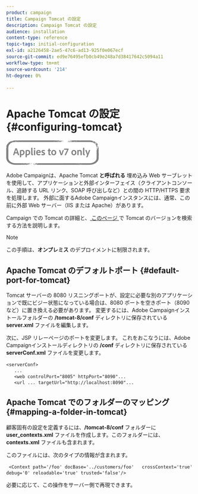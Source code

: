 ```yaml
---
product: campaign
title: Campaign Tomcat の設定
description: Campaign Tomcat の設定
audience: installation
content-type: reference
topic-tags: initial-configuration
exl-id: a2126458-2ae5-47c6-ad13-925f0e067ecf
source-git-commit: ed9e76495efb0cb49e248a7d38417642c5094a11
workflow-type: tm+mt
source-wordcount: '214'
ht-degree: 0%

---
```


# Apache Tomcat の設定 {#configuring-tomcat}

![](../../assets/v7-only.svg)

Adobe Campaignは、Apache Tomcat **と呼ばれる** 埋め込み Web サーブレットを使用して、アプリケーションと外部インターフェイス（クライアントコンソール、追跡する URL リンク、SOAP 呼び出しなど）との間の HTTP/HTTPS 要求を処理します。 外部に面するAdobe Campaignインスタンスには、通常、この前に外部 Web サーバー（IIS または Apache）があります。

Campaign での Tomcat の詳細と、[ このページ ](../../production/using/locate-tomcat-version.md) で Tomcat のバージョンを検索する方法を説明します。

>[!NOTE]
>
>この手順は、**オンプレミス** のデプロイメントに制限されます。

## Apache Tomcat のデフォルトポート {#default-port-for-tomcat}

Tomcat サーバーの 8080 リスニングポートが、設定に必要な別のアプリケーションで既にビジー状態になっている場合は、8080 ポートを空きポート（8090 など）に置き換える必要があります。 変更するには、Adobe Campaignインストールフォルダーの **/tomcat-8/conf** ディレクトリに保存されている **server.xml** ファイルを編集します。

次に、JSP リレーページのポートを変更します。 これをおこなうには、Adobe Campaignインストールディレクトリの **/conf** ディレクトリに保存されている **serverConf.xml** ファイルを変更します。

```
<serverConf>
   ...
   <web controlPort="8005" httpPort="8090"...
   <url ... targetUrl="http://localhost:8090"...
```

## Apache Tomcat でのフォルダーのマッピング {#mapping-a-folder-in-tomcat}

顧客固有の設定を定義するには、**/tomcat-8/conf** フォルダーに **user_contexts.xml** ファイルを作成します。このフォルダーには、**contexts.xml** ファイルも含まれます。

このファイルには、次のタイプの情報が含まれます。

```
 <Context path='/foo' docBase='../customers/foo'   crossContext='true' debug='0' reloadable='true' trusted='false'/>
```

必要に応じて、この操作をサーバー側で再現できます。
